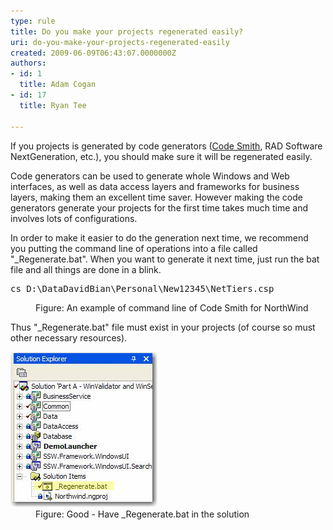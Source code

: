 ```yaml
---
type: rule
title: Do you make your projects regenerated easily?
uri: do-you-make-your-projects-regenerated-easily
created: 2009-06-09T06:43:07.0000000Z
authors:
- id: 1
  title: Adam Cogan
- id: 17
  title: Ryan Tee

---
```




<span class='intro'> If you projects is generated by code generators (<a href="http&#58;//www.ssw.com.au/ssw/Standards/Developergeneral/netTools.aspx#NetTiers">Code Smith</a>, RAD Software NextGeneration, etc.), you should make sure it will be regenerated easily.
 </span>


  <p>Code generators can be used to generate whole Windows and Web interfaces, as well as data access layers and frameworks for business layers, making them an excellent time saver. However making the code generators generate your projects for the first time takes much time and involves lots of configurations.</p>
<p>In order to make it easier to do the generation next time, we recommend you putting the command line of operations into a file called &quot;_Regenerate.bat&quot;. When you want to generate it next time, just run the bat file and all things are done in a blink.</p>
<dl class="code">
    <dt>
    <pre>cs D&#58;\DataDavidBian\Personal\New12345\NetTiers.csp</pre>
    </dt>
    <dd>Figure&#58; An example of command line of Code Smith for NorthWind</dd>
</dl>
<p>Thus &quot;_Regenerate.bat&quot; file must exist in your projects (of course so must other necessary resources).</p>
<dl class="goodImage">
    <dt><img alt="" style="border-bottom&#58;0px solid;border-left&#58;0px solid;border-top&#58;0px solid;border-right&#58;0px solid;" border="0" src="./RegenerateBat.jpg" /> </dt>
    <dd>Figure&#58; Good - Have _Regenerate.bat in the solution</dd>
</dl>



